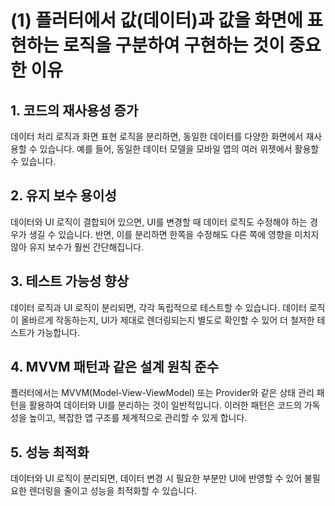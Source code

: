 # (1) 플러터에서 값(데이터)과 값을 화면에 표현하는 로직을 구분하여 구현하는 것이 중요한 이유
## 1. 코드의 재사용성 증가
데이터 처리 로직과 화면 표현 로직을 분리하면, 동일한 데이터를 다양한 화면에서 재사용할 수 있습니다. 예를 들어, 동일한 데이터 모델을 모바일 앱의 여러 위젯에서 활용할 수 있습니다.

## 2. 유지 보수 용이성
데이터와 UI 로직이 결합되어 있으면, UI를 변경할 때 데이터 로직도 수정해야 하는 경우가 생길 수 있습니다. 반면, 이를 분리하면 한쪽을 수정해도 다른 쪽에 영향을 미치지 않아 유지 보수가 훨씬 간단해집니다.

## 3. 테스트 가능성 향상
데이터 로직과 UI 로직이 분리되면, 각각 독립적으로 테스트할 수 있습니다. 데이터 로직이 올바르게 작동하는지, UI가 제대로 렌더링되는지 별도로 확인할 수 있어 더 철저한 테스트가 가능합니다.

## 4. MVVM 패턴과 같은 설계 원칙 준수
플러터에서는 MVVM(Model-View-ViewModel) 또는 Provider와 같은 상태 관리 패턴을 활용하여 데이터와 UI를 분리하는 것이 일반적입니다. 이러한 패턴은 코드의 가독성을 높이고, 복잡한 앱 구조를 체계적으로 관리할 수 있게 합니다.

## 5. 성능 최적화
데이터와 UI 로직이 분리되면, 데이터 변경 시 필요한 부분만 UI에 반영할 수 있어 불필요한 렌더링을 줄이고 성능을 최적화할 수 있습니다.
